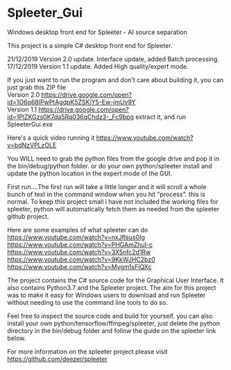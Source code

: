 # Spleeter_Gui
Windows desktop front end for Spleeter - AI source separation

This project is a simple C# desktop front end for Spleeter.

21/12/2019 Version 2.0 update. Interface update, added Batch processing.  
17/12/2019 Version 1.1 update. Added High quality/expert mode.  

If you just want to run the program and don't care about building it, you can just grab this ZIP file  
Version 2.0 https://drive.google.com/open?id=1O6q68IPwPtAgdpK5ZSKiY5-Ew-jmUv9Y  
Version 1.1 https://drive.google.com/open?id=1PlZKGzs0K7da5Rq036qChdz3-_Fc9bpq 
extract it, and run SpleeterGui.exe

Here's a quick video running it https://www.youtube.com/watch?v=bdNzVPLzOLE

You WILL need to grab the python files from the google drive and pop it in the bin/debug/python folder. 
or do your own python/spleeter install and update the python location in the expert mode of the GUI.

First run....The first run will take a little longer and it will scroll a whole bunch of text in the command window when you hit "process". this is normal. To keep this project small i have not included the working files for spleeter, python will automatically fetch them as needed from the spleeter github project.

Here are some examples of what spleeter can do  
https://www.youtube.com/watch?v=nxJfIsus0Ig  
https://www.youtube.com/watch?v=PHGAmZhuI-c  
https://www.youtube.com/watch?v=3X5nfc2d1Rw  
https://www.youtube.com/watch?v=9KkWJHC2bz0  
https://www.youtube.com/watch?v=Mygm1sFlQXc  

The project contains the C# source code for the Graphical User Interface. It also contains Python3.7 and the Spleeter project.
The aim for this project was to make it easy for Windows users to download and run Spleeter without needing to use the command line tools to do so. 


Feel free to inspect the source code and build for yourself. you can also install your own python/tensorflow/ffmpeg/spleeter, just delete the python directory in the bin/debug folder and follow the guide on the spleeter link below.

For more information on the spleeter project please visit https://github.com/deezer/spleeter

